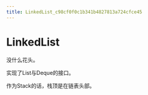 ```yaml
---
title: LinkedList_c98cf0f0c1b341b4827813a724cfce45
---
```


# LinkedList

没什么花头。

实现了List与Deque的接口。

作为Stack的话，栈顶是在链表头部。